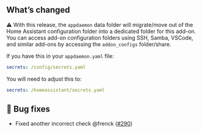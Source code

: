 ## What’s changed

⚠️ With this release, the `appdaemon` data folder will migrate/move out of the Home Assistant configuration folder into a dedicated folder for this add-on. You can access add-on configuration folders using SSH, Samba, VSCode, and similar add-ons by accessing the `addon_configs` folder/share.

If you have this in your `appdaemon.yaml` file:

```yaml
secrets: /config/secrets.yaml
```

You will need to adjust this to:

```yaml
secrets: /homeassistant/secrets.yaml
```

## 🐛 Bug fixes

- Fixed another incorrect check @frenck ([#290](https://github.com/hassio-addons/addon-appdaemon/pull/290))
